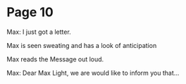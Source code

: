 # Page 10
Max: I just got a letter.

Max is seen sweating and has a look of anticipation

Max reads the Message out loud.

Max: Dear Max Light, we are would like to inform you that...
